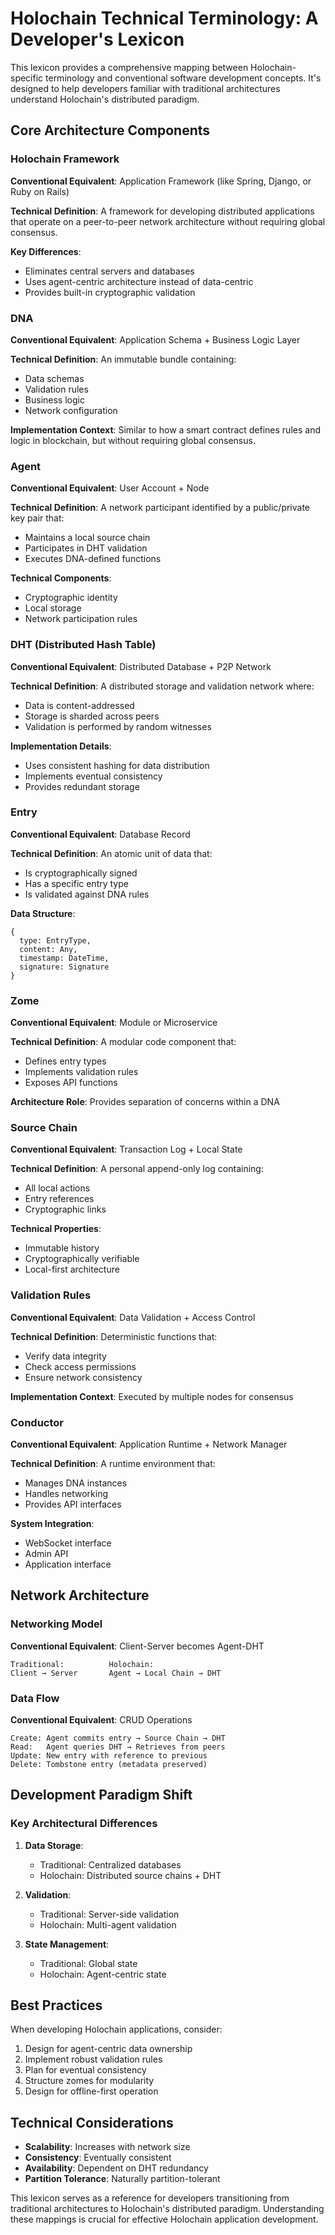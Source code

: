 # Holochain Technical Terminology: A Developer's Lexicon

This lexicon provides a comprehensive mapping between Holochain-specific terminology and conventional software development concepts. It's designed to help developers familiar with traditional architectures understand Holochain's distributed paradigm.

## Core Architecture Components

### Holochain Framework
**Conventional Equivalent**: Application Framework (like Spring, Django, or Ruby on Rails)

**Technical Definition**: A framework for developing distributed applications that operate on a peer-to-peer network architecture without requiring global consensus.

**Key Differences**: 
- Eliminates central servers and databases
- Uses agent-centric architecture instead of data-centric
- Provides built-in cryptographic validation

### DNA
**Conventional Equivalent**: Application Schema + Business Logic Layer

**Technical Definition**: An immutable bundle containing:
- Data schemas
- Validation rules
- Business logic
- Network configuration

**Implementation Context**: Similar to how a smart contract defines rules and logic in blockchain, but without requiring global consensus.

### Agent
**Conventional Equivalent**: User Account + Node

**Technical Definition**: A network participant identified by a public/private key pair that:
- Maintains a local source chain
- Participates in DHT validation
- Executes DNA-defined functions

**Technical Components**:
- Cryptographic identity
- Local storage
- Network participation rules

### DHT (Distributed Hash Table)
**Conventional Equivalent**: Distributed Database + P2P Network

**Technical Definition**: A distributed storage and validation network where:
- Data is content-addressed
- Storage is sharded across peers
- Validation is performed by random witnesses

**Implementation Details**:
- Uses consistent hashing for data distribution
- Implements eventual consistency
- Provides redundant storage

### Entry
**Conventional Equivalent**: Database Record

**Technical Definition**: An atomic unit of data that:
- Is cryptographically signed
- Has a specific entry type
- Is validated against DNA rules

**Data Structure**:
```
{
  type: EntryType,
  content: Any,
  timestamp: DateTime,
  signature: Signature
}
```

### Zome
**Conventional Equivalent**: Module or Microservice

**Technical Definition**: A modular code component that:
- Defines entry types
- Implements validation rules
- Exposes API functions

**Architecture Role**: Provides separation of concerns within a DNA

### Source Chain
**Conventional Equivalent**: Transaction Log + Local State

**Technical Definition**: A personal append-only log containing:
- All local actions
- Entry references
- Cryptographic links

**Technical Properties**:
- Immutable history
- Cryptographically verifiable
- Local-first architecture

### Validation Rules
**Conventional Equivalent**: Data Validation + Access Control

**Technical Definition**: Deterministic functions that:
- Verify data integrity
- Check access permissions
- Ensure network consistency

**Implementation Context**: Executed by multiple nodes for consensus

### Conductor
**Conventional Equivalent**: Application Runtime + Network Manager

**Technical Definition**: A runtime environment that:
- Manages DNA instances
- Handles networking
- Provides API interfaces

**System Integration**:
- WebSocket interface
- Admin API
- Application interface

## Network Architecture

### Networking Model
**Conventional Equivalent**: Client-Server becomes Agent-DHT
```
Traditional:          Holochain:
Client → Server       Agent → Local Chain → DHT
```

### Data Flow
**Conventional Equivalent**: CRUD Operations
```
Create: Agent commits entry → Source Chain → DHT
Read:   Agent queries DHT → Retrieves from peers
Update: New entry with reference to previous
Delete: Tombstone entry (metadata preserved)
```

## Development Paradigm Shift

### Key Architectural Differences
1. **Data Storage**:
   - Traditional: Centralized databases
   - Holochain: Distributed source chains + DHT

2. **Validation**:
   - Traditional: Server-side validation
   - Holochain: Multi-agent validation

3. **State Management**:
   - Traditional: Global state
   - Holochain: Agent-centric state

## Best Practices

When developing Holochain applications, consider:
1. Design for agent-centric data ownership
2. Implement robust validation rules
3. Plan for eventual consistency
4. Structure zomes for modularity
5. Design for offline-first operation

## Technical Considerations

- **Scalability**: Increases with network size
- **Consistency**: Eventually consistent
- **Availability**: Dependent on DHT redundancy
- **Partition Tolerance**: Naturally partition-tolerant

This lexicon serves as a reference for developers transitioning from traditional architectures to Holochain's distributed paradigm. Understanding these mappings is crucial for effective Holochain application development.